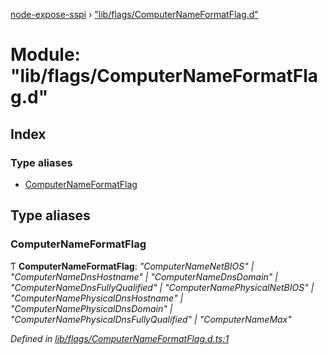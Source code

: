 [node-expose-sspi](../README.md) › ["lib/flags/ComputerNameFormatFlag.d"](_lib_flags_computernameformatflag_d_.md)

# Module: "lib/flags/ComputerNameFormatFlag.d"

## Index

### Type aliases

* [ComputerNameFormatFlag](_lib_flags_computernameformatflag_d_.md#computernameformatflag)

## Type aliases

###  ComputerNameFormatFlag

Ƭ **ComputerNameFormatFlag**: *"ComputerNameNetBIOS" | "ComputerNameDnsHostname" | "ComputerNameDnsDomain" | "ComputerNameDnsFullyQualified" | "ComputerNamePhysicalNetBIOS" | "ComputerNamePhysicalDnsHostname" | "ComputerNamePhysicalDnsDomain" | "ComputerNamePhysicalDnsFullyQualified" | "ComputerNameMax"*

*Defined in [lib/flags/ComputerNameFormatFlag.d.ts:1](https://github.com/jlguenego/node-expose-sspi/blob/19d0c3f/lib/flags/ComputerNameFormatFlag.d.ts#L1)*
